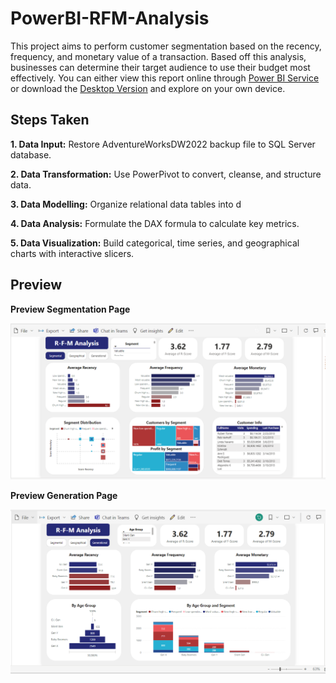 # PowerBI-RFM-Analysis
This project aims to perform customer segmentation based on the recency, frequency, and monetary value of a transaction. Based off this analysis, businesses can determine their target audience to use their budget most effectively. You can either view this report online through [Power BI Service](https://app.powerbi.com/groups/me/reports/e700cdf2-072a-4288-85bf-a4f0739cbfed?ctid=645ddb47-b938-467c-ae4f-5082643b7620&pbi_source=linkShare&bookmarkGuid=9ed6196f-c7f9-4b15-9a8b-851fdc1c9258) or download the [Desktop Version](https://drive.google.com/uc?export=download&id=1mIdNaxVRIjm_lTXkcQfZNmkS0gYOWDDZ) and explore on your own device.
## Steps Taken

**1. Data Input:** Restore AdventureWorksDW2022 backup file to SQL Server database. 

**2. Data Transformation:** Use PowerPivot to convert, cleanse, and structure data. 

**3. Data Modelling:** Organize relational data tables into d

**4. Data Analysis:** Formulate the DAX formula to calculate key metrics.

**5. Data Visualization:** Build categorical, time series, and geographical charts with interactive slicers.

## Preview

**Preview Segmentation Page**

![Preview Segmentation Page](https://github.com/ducminhta/PowerBI-RFM-Analysis/blob/1fe37af1fbdcba50a98093b16bd61a01cf41db3a/Preview%20Segmentation%20Page.png)

**Preview Generation Page**

![Preview Generation Page](https://github.com/ducminhta/PowerBI-RFM-Analysis/blob/1fe37af1fbdcba50a98093b16bd61a01cf41db3a/Preview%20Generation%20Page.png)
